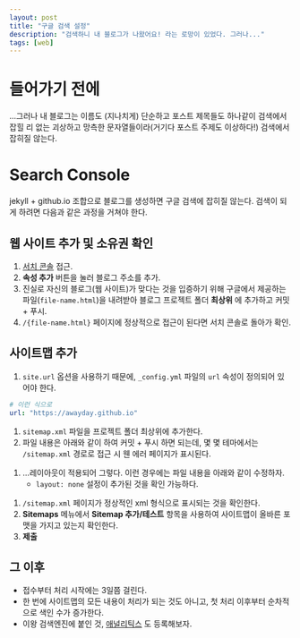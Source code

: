 ```yaml
---
layout: post
title: "구글 검색 설정"
description: "검색하니 내 블로그가 나왔어요! 라는 로망이 있었다. 그러나..."
tags: [web]
---
```


# 들어가기 전에

...그러나 내 블로그는 이름도 (지나치게) 단순하고 포스트 제목들도 하나같이 검색에서 잡힐 리 없는 괴상하고 망측한 문자열들이라(거기다 포스트 주제도 이상하다!) 검색에서 잡히질 않는다.

# Search Console

jekyll + github.io 조합으로 블로그를 생성하면 구글 검색에 잡히질 않는다. 검색이 되게 하려면 다음과 같은 과정을 거쳐야 한다.

## 웹 사이트 추가 및 소유권 확인

1. [서치 콘솔](https://www.google.com/webmasters/tools/home?hl=ko) 접근.
1. __속성 추가__ 버튼을 눌러 블로그 주소를 추가.
1. 진실로 자신의 블로그(웹 사이트)가 맞다는 것을 입증하기 위해 구글에서 제공하는 파일(`file-name.html`)을 내려받아 블로그 프로젝트 폴더 __최상위__ 에 추가하고 커밋 + 푸시.
1. `/{file-name.html}` 페이지에 정상적으로 접근이 된다면 서치 콘솔로 돌아가 확인.

## 사이트맵 추가

1. `site.url` 옵션을 사용하기 때문에, `_config.yml` 파일의 `url` 속성이 정의되어 있어야 한다.

```yml
# 이런 식으로
url: "https://awayday.github.io"
```


1. `sitemap.xml` 파일을 프로젝트 폴더 최상위에 추가한다.
1. 파일 내용은 아래와 같이 하여 커밋 + 푸시 하면 되는데, 몇 몇 테마에서는 `/sitemap.xml` 경로로 접근 시 웬 에러 페이지가 표시된다.

<script src="https://gist.github.com/AwayDay/447442f145a3f3e070dbbe98f13627d6.js"></script>

1. ...레이아웃이 적용되어 그렇다. 이런 경우에는 파일 내용을 아래와 같이 수정하자.
    * `layout: none` 설정이 추가된 것을 확인 가능하다.

<script src="https://gist.github.com/AwayDay/bc8a128b4ea61e6357217db28affcd1f.js"></script>

1. `/sitemap.xml` 페이지가 정상적인 xml 형식으로 표시되는 것을 확인한다.
1. __Sitemaps__ 메뉴에서 __Sitemap 추가/테스트__ 항목을 사용하여 사이트맵이 올바른 포맷을 가지고 있는지 확인한다.
1. __제출__

## 그 이후

* 접수부터 처리 시작에는 3일쯤 걸린다.
* 한 번에 사이트맵의 모든 내용이 처리가 되는 것도 아니고, 첫 처리 이후부터 순차적으로 색인 수가 증가한다.
* 이왕 검색엔진에 붙인 것, [애널리틱스](https://analytics.google.com/analytics) 도 등록해보자.